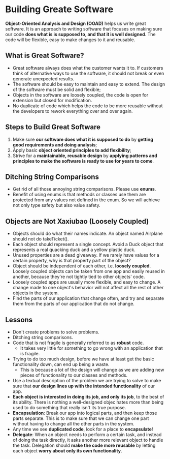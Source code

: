 # Building Greate Software
**Object-Oriented Analysis and Design (OOAD)** helps us write great software. It is an approach to writing software that focuses on making sure our code **does what is is supposed to, and that it is well designed**. The code will be flexible, easy to make changes to it and reusable.

## What is Great Software?
 - Great software always does what the customer wants it to. If customers think of alternative ways to use the software, it should not break or even generate unexpected results.
 - The software should be easy to maintain and easy to extend. The design of the software must be solid and flexible;
 - Objects in the software are loosely coupled, the code is open for extension but closed for modification.
 - No duplicate of code which helps the code to be more reusable without the developers to rework everything over and over again.
 
## Steps to Build Great Software
 1. Make sure **our software does what it is supposed to do** by **getting good requirements and doing analysis**;
 2. Apply basic **object oriented principles to add flexibility**;
 3. Strive for a **maintainable, reusable design** by **applying patterns and principles to make the software is ready to use for years to come**.
 
## Ditching String Comparisons
 - Get rid of all those annoying string comparisons. Please use **enums**.
 - Benefit of using enums is that methods or classes use them are protected from any values not defined in the enum. So we will achieve not only type safety but also value safety.
 
## Objects are Not Xaxiubao (Loosely Coupled)
 - Objects should do what their names indicate. An object named Airplane should not do takeTicket().
 - Each object should represent a single concept. Avoid a Duck object that represents a real quacking duck and a yellow plastic duck.
 - Unused properties are a dead giveaway. If we rarely have values for a certain property, why is that property part of the object?
 - Object should be independent of each other, i.e. **loosely coupled**. Loosely coupled objects can be taken from one app and easily reused in another, because they're not tightly tied to other objects' code.
 - Loosely coupled apps are usually more flexible, and easy to change. A change made to one object's behavior will not affect all the rest of other objects in the system.
 - Find the parts of our application that change often, and try and separate them from the parts of our application that do not change.
 
## Lessons
 - Don't create problems to solve problems.
 - Ditching string comparisons.
 - Code that is not fragile is generally referred to as **robust** code.
   - It takes very little for something to go wrong with an application that is fragile.
 - Trying to do too much design, before we have at least get the basic functionality down, can end up being a waste.
   - This is because a lot of the design will change as we are adding new pieces of functionality to our classes and methods.
 - Use a textual description of the problem we are trying to solve to make sure that **our design lines up with the intended functionality** of our app.
 - **Each object is interested in doing its job, and only its job**, to the best of its ability. There is nothing a well-designed objec hates more than being used to do something that really isn't its true purpose.
 - **Encapsulation**: Break our app into logical parts, and then keep those parts separate. This is to make sure that we can change one part without having to change all the other parts in the system.
 - Any time we see **duplicated code**, look for a place to **encapsulate**!
 - **Delegate**: When an object needs to perform a certain task, and instead of doing the task directly, it asks another more relevant object to handle the task. Delegation should **make the code more reusable** by letting each object **worry about only its own functionality**.
